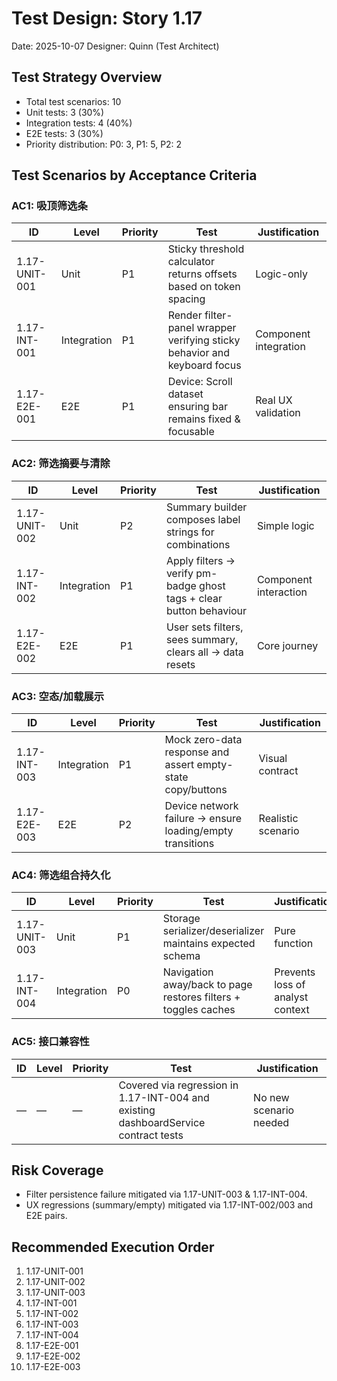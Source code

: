 # Test Design: Story 1.17

Date: 2025-10-07
Designer: Quinn (Test Architect)

## Test Strategy Overview

- Total test scenarios: 10
- Unit tests: 3 (30%)
- Integration tests: 4 (40%)
- E2E tests: 3 (30%)
- Priority distribution: P0: 3, P1: 5, P2: 2

## Test Scenarios by Acceptance Criteria

### AC1: 吸顶筛选条

| ID              | Level       | Priority | Test                                                      | Justification |
| --------------- | ----------- | -------- | --------------------------------------------------------- | ------------- |
| 1.17-UNIT-001   | Unit        | P1       | Sticky threshold calculator returns offsets based on token spacing | Logic-only |
| 1.17-INT-001    | Integration | P1       | Render filter-panel wrapper verifying sticky behavior and keyboard focus | Component integration |
| 1.17-E2E-001    | E2E         | P1       | Device: Scroll dataset ensuring bar remains fixed & focusable | Real UX validation |

### AC2: 筛选摘要与清除

| ID              | Level       | Priority | Test                                                      | Justification |
| --------------- | ----------- | -------- | --------------------------------------------------------- | ------------- |
| 1.17-UNIT-002   | Unit        | P2       | Summary builder composes label strings for combinations    | Simple logic |
| 1.17-INT-002    | Integration | P1       | Apply filters -> verify pm-badge ghost tags + clear button behaviour | Component interaction |
| 1.17-E2E-002    | E2E         | P1       | User sets filters, sees summary, clears all -> data resets | Core journey |

### AC3: 空态/加载展示

| ID              | Level       | Priority | Test                                                      | Justification |
| --------------- | ----------- | -------- | --------------------------------------------------------- | ------------- |
| 1.17-INT-003    | Integration | P1       | Mock zero-data response and assert empty-state copy/buttons | Visual contract |
| 1.17-E2E-003    | E2E         | P2       | Device network failure -> ensure loading/empty transitions | Realistic scenario |

### AC4: 筛选组合持久化

| ID              | Level       | Priority | Test                                                      | Justification |
| --------------- | ----------- | -------- | --------------------------------------------------------- | ------------- |
| 1.17-UNIT-003   | Unit        | P1       | Storage serializer/deserializer maintains expected schema  | Pure function |
| 1.17-INT-004    | Integration | P0       | Navigation away/back to page restores filters + toggles caches | Prevents loss of analyst context |

### AC5: 接口兼容性

| ID              | Level       | Priority | Test                                                      | Justification |
| --------------- | ----------- | -------- | --------------------------------------------------------- | ------------- |
| —               | —           | —        | Covered via regression in 1.17-INT-004 and existing dashboardService contract tests | No new scenario needed |

## Risk Coverage

- Filter persistence failure mitigated via 1.17-UNIT-003 & 1.17-INT-004.
- UX regressions (summary/empty) mitigated via 1.17-INT-002/003 and E2E pairs.

## Recommended Execution Order

1. 1.17-UNIT-001
2. 1.17-UNIT-002
3. 1.17-UNIT-003
4. 1.17-INT-001
5. 1.17-INT-002
6. 1.17-INT-003
7. 1.17-INT-004
8. 1.17-E2E-001
9. 1.17-E2E-002
10. 1.17-E2E-003
